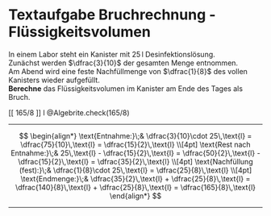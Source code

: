 <!--
version:  0.0.1

language: de

@style
input {
    text-align: center;
}

.flex-container {
    display: flex;
    flex-wrap: wrap;
    align-items: stretch;
    gap: 20px;
}

.flex-child {
    flex: 1;
    min-width: 350px;
    margin-right: 20px;
}

@media (max-width: 400px) {
    .flex-child {
        flex: 100%;
        margin-right: 0;
    }
}
@end

formula: \carry   \textcolor{red}{\scriptsize #1}
formula: \digit   \rlap{\carry{#1}}\phantom{#2}#2
formula: \permil  \text{‰}


import: https://raw.githubusercontent.com/LiaTemplates/Tikz-Jax/main/README.md

script: https://cdn.jsdelivr.net/gh/LiaTemplates/Tikz-Jax@main/dist/index.js

import: https://raw.githubusercontent.com/liaTemplates/algebrite/master/README.md

import: https://raw.githubusercontent.com/LiaTemplates/GGBScript/refs/heads/main/README.md



tags: Bruchrechnung, Sachaufgabe, mittel, niedrig, Berechnen

comment: Löse eine Sachaufgabe mit Flüssigkeitsvolumen mittels der Bruchrechnung.

author: Martin Lommatzsch

-->




# Textaufgabe Bruchrechnung - Flüssigkeitsvolumen


In einem Labor steht ein Kanister mit $25\,\text{l}$ Desinfektionslösung.  
Zunächst werden $\dfrac{3}{10}$ der gesamten Menge entnommen.  
Am Abend wird eine feste Nachfüllmenge von $\dfrac{1}{8}$ des vollen Kanisters wieder aufgefüllt.  
**Berechne** das Flüssigkeitsvolumen im Kanister am Ende des Tages als Bruch. 

<!-- data-solution-button="5"-->
[[  165/8  ]] l
@Algebrite.check(165/8)
************
$$
\begin{align*}
\text{Entnahme:}\;& \dfrac{3}{10}\cdot 25\,\text{l}
= \dfrac{75}{10}\,\text{l}
= \dfrac{15}{2}\,\text{l} \\[4pt]
\text{Rest nach Entnahme:}\;& 25\,\text{l} - \dfrac{15}{2}\,\text{l}
= \dfrac{50}{2}\,\text{l} - \dfrac{15}{2}\,\text{l}
= \dfrac{35}{2}\,\text{l} \\[4pt]
\text{Nachfüllung (fest):}\;& \dfrac{1}{8}\cdot 25\,\text{l}
= \dfrac{25}{8}\,\text{l} \\[4pt]
\text{Endmenge:}\;& \dfrac{35}{2}\,\text{l} + \dfrac{25}{8}\,\text{l}
= \dfrac{140}{8}\,\text{l} + \dfrac{25}{8}\,\text{l}
= \dfrac{165}{8}\,\text{l}
\end{align*}
$$
************
